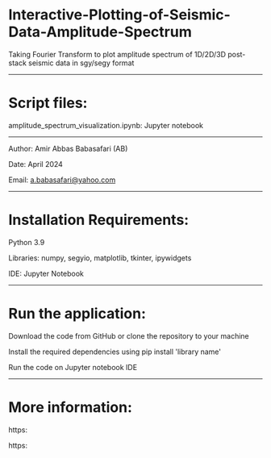 # Interactive-Plotting-of-Seismic-Data-Amplitude-Spectrum
Taking Fourier Transform to plot amplitude spectrum of 1D/2D/3D post-stack seismic data in sgy/segy format

--------------------------------------------------------------------------------------------------------------------------------------
# Script files:

amplitude_spectrum_visualization.ipynb: Jupyter notebook

--------------------------------------------------------------------------------------------------------------------------------------

Author: Amir Abbas Babasafari (AB)

Date: April 2024

Email: a.babasafari@yahoo.com

--------------------------------------------------------------------------------------------------------------------------------------
# Installation Requirements:

Python 3.9

Libraries: numpy, segyio, matplotlib, tkinter, ipywidgets

IDE: Jupyter Notebook

--------------------------------------------------------------------------------------------------------------------------------------
# Run the application:

Download the code from GitHub or clone the repository to your machine

Install the required dependencies using pip install 'library name'

Run the code on Jupyter notebook IDE

--------------------------------------------------------------------------------------------------------------------------------------
# More information:

https:

https:

